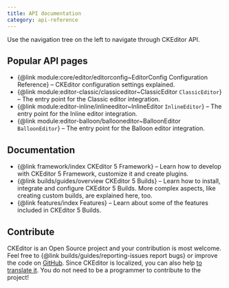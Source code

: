 ```yaml
---
title: API documentation
category: api-reference
---
```


Use the navigation tree on the left to navigate through CKEditor API.

## Popular API pages

 * {@link module:core/editor/editorconfig~EditorConfig Configuration Reference} &ndash; CKEditor configuration settings explained.
 * {@link module:editor-classic/classiceditor~ClassicEditor `ClassicEditor`} &ndash; The entry point for the Classic editor integration.
 * {@link module:editor-inline/inlineeditor~InlineEditor `InlineEditor`} &ndash; The entry point for the Inline editor integration.
 * {@link module:editor-balloon/ballooneditor~BalloonEditor `BalloonEditor`} &ndash; The entry point for the Balloon editor integration.
 
## Documentation 

 * {@link framework/index CKEditor 5 Framework} &ndash; Learn how to develop with CKEditor 5 Framework, customize it and create plugins.
 * {@link builds/guides/overview CKEditor 5 Builds} &ndash; Learn how to install, integrate and configure CKEditor 5 Builds. More complex aspects, like creating custom builds, are explained here, too.
 * {@link features/index Features} &ndash; Learn about some of the features included in CKEditor 5 Builds.

## Contribute

CKEditor is an Open Source project and your contribution is most welcome. Feel free to {@link builds/guides/reporting-issues report bugs} or improve the code on [GitHub](https://github.com/ckeditor/ckeditor5). Since CKEditor is localized, you can also help [to translate it](https://www.transifex.com/ckeditor/ckeditor5/). You do not need to be a programmer to contribute to the project!
